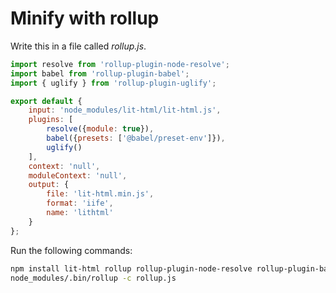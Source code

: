 # Minify with rollup

Write this in a file called _rollup.js_.

```js
import resolve from 'rollup-plugin-node-resolve';
import babel from 'rollup-plugin-babel';
import { uglify } from 'rollup-plugin-uglify';

export default {
    input: 'node_modules/lit-html/lit-html.js',
    plugins: [
        resolve({module: true}),
        babel({presets: ['@babel/preset-env']}),
        uglify()
    ],
    context: 'null',
    moduleContext: 'null',
    output: {
        file: 'lit-html.min.js',
        format: 'iife',
        name: 'lithtml'
    }
};
```

Run the following commands:

```bash
npm install lit-html rollup rollup-plugin-node-resolve rollup-plugin-babel rollup-plugin-uglify @babel/core @babel/preset-env
node_modules/.bin/rollup -c rollup.js
```
